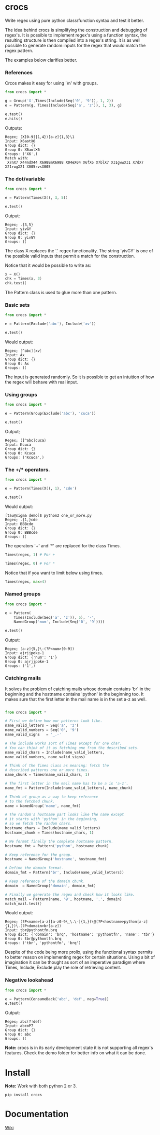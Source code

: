 # crocs

Write regex using pure python class/function syntax and test it better.

The idea behind crocs is simplifying the construction and debugging of regex's. It is possible to
implement regex's using a function syntax, the resulting structure is then compiled into a regex's string.
it is as well possible to generate random inputs for the regex that would match the regex pattern.

The examples below clarifies better.

### References 

Crcos makes it easy for using '\n' with groups.

~~~python
from crocs import *

g = Group('X',Times(Include(Seq('0', '9')), 1, 2))
e = Pattern(g, Times(Include(Seq('a', 'z')), 1, 3), g)

e.test()
e.hits()
~~~

Outputs:

~~~
Regex; (X[0-9]{1,4})[a-z]{1,3}\1
Input: X6aotX6
Group dict: {}
Group 0: X6aotX6
Groups: ('X6',)
Match with:
 X7nX7 X44ndX44 X6988mX6988 X04eX04 X6fX6 X7blX7 X31gwwX31 X7dX7 X21rwgX21 X005rvsX005
~~~


### The dot/variable

~~~python
from crocs import *

e = Pattern(Times(X(), 3, 5))

e.test()

~~~

Output:

~~~
Regex; .{3,5}
Input: yivGY
Group dict: {}
Group 0: yivGY
Groups: ()
~~~

The class X replaces the '.' regex functionality.
The string 'yivGY' is one of the possible valid inputs
that permit a match for the construction.

Notice that it would be possible to write as:

~~~python
x = X()
chk = Times(x, 3)
chk.test()
~~~

The Pattern class is used to glue more than one pattern. 

### Basic sets

~~~python
from crocs import *

e = Pattern(Exclude('abc'), Include('xv'))

e.test()
~~~

Would output:

~~~
Regex; [^abc][xv]
Input: Ax
Group dict: {}
Group 0: Ax
Groups: ()
~~~

The input is generated randomly. So it is possible to get an intuition of how the regex will
behave with real input.

### Using groups

~~~python
from crocs import *

e = Pattern(Group(Exclude('abc'), 'cuca'))

e.test()
~~~

Output;

~~~
Regex; ([^abc]cuca)
Input: Kcuca
Group dict: {}
Group 0: Kcuca
Groups: ('Kcuca',)
~~~

### The +/* operators.


~~~python
from crocs import *

e = Pattern(Times(X(), 1), 'cde')

e.test()

~~~

Would output: 

~~~
[tau@sigma demo]$ python2 one_or_more.py 
Regex; .{1,}cde
Input: BBBcde
Group dict: {}
Group 0: BBBcde
Groups: ()
~~~

The operators '+' and '*' are replaced for the class Times.

~~~python
Times(regex, 1) # For +

Times(regex, 0) # For *

~~~

Notice that if you want to limit below using times.

~~~python
Times(regex, max=4)
~~~

### Named groups

~~~python
from crocs import *

e = Pattern(
    Times(Include(Seq('a', 'z')), 5), '-',
    NamedGroup('num', Include(Seq('0', '9'))))

e.test()
~~~

Output: 

~~~
Regex; [a-z]{5,}\-(?P<num>[0-9])
Input: ajrjjpoke-1
Group dict: {'num': '1'}
Group 0: ajrjjpoke-1
Groups: ('1',)
~~~

### Catching mails

It solves the problem of catching mails whose domain contains 
'br' in the beginning and the hostname contains 'python' in  the beginning too. 
It makes sure that the first letter in the mail name is in the set a-z as well.

~~~python

from crocs import *

# First we define how our patterns look like.
name_valid_letters = Seq('a', 'z')
name_valid_numbers = Seq('0', '9')
name_valid_signs   = '_.-'

# The include works sort of Times except for one char. 
# You can think of it as fetching one from the described sets.
name_valid_chars = Include(name_valid_letters, 
name_valid_numbers, name_valid_signs)

# Think of the Times class as meaning: fetch the
# described patterns one or more times.
name_chunk = Times(name_valid_chars, 1)

# The first letter in the mail name has to be a in 'a-z'.
name_fmt = Pattern(Include(name_valid_letters), name_chunk)

# Think of group as a way to keep reference
# to the fetched chunk.
name = NamedGroup('name', name_fmt)

# The random's hostname part looks like the name except
# it starts with 'python' in the beginning, 
# so we fetch the random chars.
hostname_chars = Include(name_valid_letters)
hostname_chunk = Times(hostname_chars, 1)

# We format finally the complete hostname pattern.
hostname_fmt = Pattern('python', hostname_chunk)

# Keep reference for the group.
hostname = NamedGroup('hostname', hostname_fmt)

# Define the domain format.
domain_fmt = Pattern('br', Include(name_valid_letters))

# Keep reference of the domain chunk.
domain  = NamedGroup('domain', domain_fmt)

# Finally we generate the regex and check how it looks like.
match_mail = Pattern(name, '@', hostname, '.', domain)
match_mail.test()

~~~

Would output:

~~~
Regex; (?P<name>[a-z][a-z0-9\_\.\-]{1,})\@(?P<hostname>python[a-z]{1,})\.(?P<domain>br[a-z])
Input: tbr@pythontfn.brq
Group dict: {'domain': 'brq', 'hostname': 'pythontfn', 'name': 'tbr'}
Group 0: tbr@pythontfn.brq
Groups: ('tbr', 'pythontfn', 'brq')
~~~

Despite of the code being more prolix, using the functional syntax permits to better reason on implementing
regex for certain situations. Using a bit of imagination it can be thought as sort of an imperative
paradigm where Times, Include, Exclude play the role of retrieving content.

### Negative lookahead

~~~python
from crocs import *

e = Pattern(ConsumeBack('abc', 'def', neg=True))
e.test()

~~~

Output: 

~~~
Regex; abc(?!def)
Input: abcoP7
Group dict: {}
Group 0: abc
Groups: ()

~~~

**Note:** crocs is in its early development state it is not supporting all regex's features.
Check the demo folder for better info on what it can be done.

# Install

**Note:** Work with both python 2 or 3.

~~~
pip install crocs
~~~

Documentation
=============

[Wiki](https://github.com/iogf/crocs/wiki)








